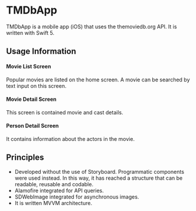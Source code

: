 # TMDbApp

TMDbApp is a mobile app (iOS) that uses the themoviedb.org API. It is written with Swift 5.

## Usage Information

#### Movie List Screen
Popular movies are listed on the home screen. A movie can be searched by text input on this screen.
#### Movie Detail Screen
This screen is contained movie and cast details.
#### Person Detail Screen
It contains information about the actors in the movie.

## Principles

- Developed without the use of Storyboard. Programmatic components were used instead. In this way, it has reached a structure that can be readable, reusable and codable.
- Alamofire integrated for API queries.
- SDWebImage integrated for asynchronous images.
- It is written MVVM architecture.
